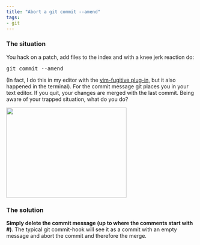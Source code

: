 ```yaml
---
title: "Abort a git commit --amend"
tags: 
- git
---
```


<h3>The situation</h3>
You hack on a patch, add files to the index and with a knee jerk reaction do:
<pre>git commit --amend</pre>
(In fact, I do this in my editor with the <a href="https://github.com/tpope/vim-fugitive">vim-fugitive plug-in</a>, but it also happened in the terminal). For the commit message git places you in your text editor. If you quit, your changes are merged with the last commit. Being aware of your trapped situation, what do you do?

<a href="https://secure.flickr.com/photos/romanofski/11811892293/"><img class="aligncenter" alt="" src="https://farm6.staticflickr.com/5491/11811892293_2c8af1a736_n.jpg" width="320" height="240" /></a>
<h3>The solution</h3>
<strong>Simply delete the commit message (up to where the comments start with #)</strong>. The typical git commit-hook will see it as a commit with an empty message and abort the commit and therefore the merge.